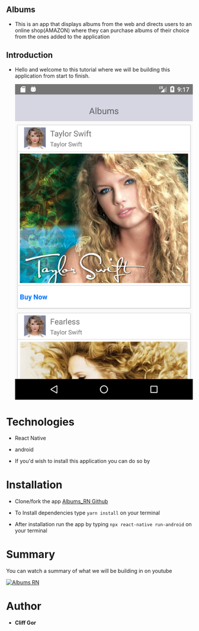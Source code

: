 ## Albums
- This is an app that displays albums from the web and directs users to an online shop(AMAZON) where they can purchase albums of their choice from the ones added to the application

## Introduction 
- Hello and welcome to this tutorial where we will be building this application from start to finish.

	![Albums_rn](/src/screenshot/Albums_RN.png)

# Technologies

- React Native
- android 

- If you'd wish to install this application you can do so by 

# Installation


- Clone/fork the app [Albums_RN Github](https://github.com/cliffgor/Albums_RN.git)

- To Install dependencies type `yarn install` on your terminal
- After installation run the app by typing  `npx react-native run-android` on your terminal

# Summary 
You can watch a summary of what we will be building in on youtube 

[![Albums RN](http://img.youtube.com/vi/gaXSWow05IQ/0.jpg)](http://www.youtube.com/watch?v=gaXSWow05IQ "Albums RN")


# Author 

- **Cliff Gor**
